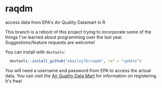 raqdm
=====

access data from EPA's Air Quality Datamart in R

This branch is a reboot of this project trying to incorporate some of the things I've learned about programming over the last year. Suggestions/feature requests are welcome!

You can install with `devtools`:

```R
  devtools::install_github("ebailey78/raqdm", ref = "update")
```

You will need a username and password from EPA to access the actual data. You can visit the [Air Quality Data Mart](http://www.epa.gov/airdata/tas_Data_Mart_Registration.html) for information on registering. It's free!
